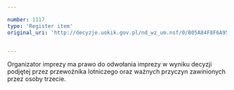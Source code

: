 ```yaml
---

number: 1117
type: 'Register item'
original_uri: 'http://decyzje.uokik.gov.pl/nd_wz_um.nsf/0/B05A84F8F6A95F9FC12572DD00329809?OpenDocument'


---
```


Organizator imprezy ma prawo do odwołania imprezy w wyniku decyzji podjętej przez przewoźnika lotniczego oraz ważnych przyczyn zawinionych przez osoby trzecie.
